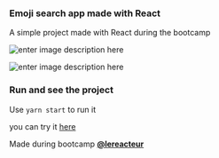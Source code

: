 ### Emoji search app made with React

A simple project made with React during the bootcamp



![enter image description here](https://res.cloudinary.com/dt3dcdlk6/image/upload/v1601295439/Capture_d_e%CC%81cran_2020-09-28_a%CC%80_14.17.10_nqsoj2.png)



![enter image description here](https://media.giphy.com/media/B3uI4JDKzkgqYy3CDU/giphy.gif)








### Run and see the project

Use `yarn start` to run it

you can try it [here](https://elegant-chandrasekhar-5b43fa.netlify.app/)



Made during bootcamp [**@lereacteur**](https://www.lereacteur.io/)
